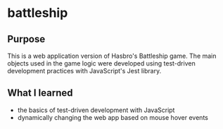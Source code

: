 # battleship 

## Purpose
This is a web application version of Hasbro's Battleship game. The main objects used in the game logic were developed using test-driven development practices with JavaScript's Jest library. 
## What I learned
* the basics of test-driven development with JavaScript 
* dynamically changing the web app based on mouse hover events
